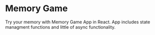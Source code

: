 # Memory Game
Try your memory with Memory Game App in React. App includes state managment functions and little of async functionality. 